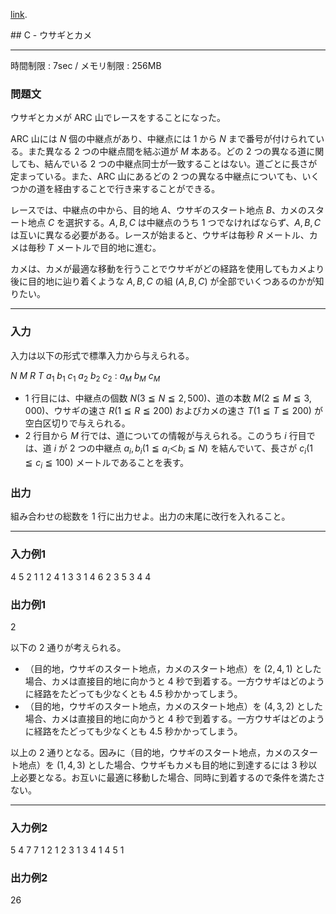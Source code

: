 [link](http://arc025.contest.atcoder.jp/tasks/arc025_3).


<script type="text/x-mathjax-config">
  MathJax.Hub.Config({ tex2jax: { inlineMath: [ ['$','$'] ] } });
</script>
<script type="text/javascript"
src="https://cdn.mathjax.org/mathjax/latest/MathJax.js?config=TeX-MML-AM_CHTML">
</script>## C - ウサギとカメ

----------

時間制限 : 7sec / メモリ制限 : 256MB

### 問題文

ウサギとカメが ARC 山でレースをすることになった。

ARC 山には $N$ 個の中継点があり、中継点には $1$ から $N$ まで番号が付けられている。また異なる $2$ つの中継点間を結ぶ道が $M$ 本ある。どの $2$ つの異なる道に関しても、結んでいる $2$ つの中継点同士が一致することはない。道ごとに長さが定まっている。また、ARC 山にあるどの $2$ つの異なる中継点についても、いくつかの道を経由することで行き来することができる。

レースでは、中継点の中から、目的地 $A$、ウサギのスタート地点 $B$、カメのスタート地点 $C$ を選択する。$A,B,C$ は中継点のうち $1$ つでなければならず、$A,B,C$ は互いに異なる必要がある。レースが始まると、ウサギは毎秒 $R$ メートル、カメは毎秒 $T$ メートルで目的地に進む。

カメは、カメが最適な移動を行うことでウサギがどの経路を使用してもカメより後に目的地に辿り着くような $A,B,C$ の組 ($A,B,C$) が全部でいくつあるのかが知りたい。

----------

### 入力

入力は以下の形式で標準入力から与えられる。

>
$N$ $M$ $R$ $T$
$a_1$ $b_1$ $c_1$
$a_2$ $b_2$ $c_2$
:
$a_M$ $b_M$ $c_M$


* $1$ 行目には、中継点の個数 $N (3 ≦ N ≦ 2,500)$、道の本数 $M (2 ≦ M ≦ 3,000)$、ウサギの速さ $R (1 ≦ R ≦ 200)$ およびカメの速さ $T (1 ≦ T ≦ 200)$ が空白区切りで与えられる。
* $2$ 行目から $M$ 行では、道についての情報が与えられる。このうち $i$ 行目では、道 $i$ が $2$ つの中継点 $a_i,b_i (1 ≦ a_i ＜ b_i ≦ N)$ を結んでいて、長さが $c_i (1 ≦ c_i ≦ 100)$ メートルであることを表す。

### 出力

組み合わせの総数を $1$ 行に出力せよ。出力の末尾に改行を入れること。

----------

### 入力例1

>
4 5 2 1
1 2 4
1 3 3
1 4 6
2 3 5
3 4 4


### 出力例1

>
2


以下の $2$ 通りが考えられる。

* （目的地，ウサギのスタート地点，カメのスタート地点）を ($2, 4, 1$) とした場合、カメは直接目的地に向かうと $4$ 秒で到着する。一方ウサギはどのように経路をたどっても少なくとも $4.5$ 秒かかってしまう。
* （目的地，ウサギのスタート地点，カメのスタート地点）を ($4, 3, 2$) とした場合、カメは直接目的地に向かうと $4$ 秒で到着する。一方ウサギはどのように経路をたどっても少なくとも $4.5$ 秒かかってしまう。

以上の $2$ 通りとなる。因みに（目的地，ウサギのスタート地点，カメのスタート地点）を ($1, 4, 3$) とした場合、ウサギもカメも目的地に到達するには $3$ 秒以上必要となる。お互いに最適に移動した場合、同時に到着するので条件を満たさない。

----------

### 入力例2

>
5 4 7 7
1 2 1
2 3 1
3 4 1
4 5 1


### 出力例2

>
26


